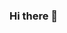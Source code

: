 ### Hi there 👋

<!--
**truptidm/truptidm** is a ✨ _special_ ✨ repository because its `README.md` (this file) appears on your GitHub profile.

Here are some ideas to get you started:

- 🔭 I’m currently working on vehicle technology 
- 🌱 I’m currently learning python
- 👯 I’m looking to collaborate on ...
- 🤔 I’m looking for help with ADAS
- 💬 Ask me about 
- 📫 How to reach me: ...
- 😄 Pronouns: ...
- ⚡ Fun fact: oranges are less orange than mandarins
-->
